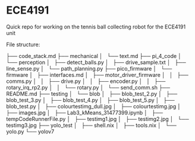# ECE4191
Quick repo for working on the tennis ball collecting robot for the ECE4191 unit


File structure:


├── code_stack.md
├── mechanical
│   └── text.md
├── pi_4_code
│   └── perception
│       ├── detect_balls.py
│       ├── drive_sample.txt
│       ├── line_sense.py
│       └── path_planning.py
├── pico_firmware
│   └── firmware
│       ├── interfaces.md
│       ├── motor_driver_firmware
│       │   ├── comms.py
│       │   ├── drive.py
│       │   ├── encoder.py
│       │   ├── rotary_irq_rp2.py
│       │   └── rotary.py
│       └── send_comm.sh
├── README.md
├── testing
│   └── blob
│       ├── blob_test_2.py
│       ├── blob_test_3.py
│       ├── blob_test_4.py
│       ├── blob_test_5.py
│       ├── blob_test.py
│       ├── colourtestimg_dull.jpg
│       ├── colourtestimg.jpg
│       ├── images.jpg
│       ├── Lab3_kMeans_31477399.ipynb
│       ├── tempCodeRunnerFile.py
│       ├── testimg1.jpg
│       ├── testimg2.jpg
│       └── testimg3.jpg
├── yolo_test
│   ├── shell.nix
│   ├── tools.nix
│   └── yolo.py
└── yolov7

